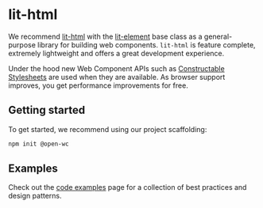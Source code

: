 # lit-html

We recommend [lit-html](https://www.npmjs.com/package/lit-html) with the [lit-element](https://www.npmjs.com/package/lit-element) base class as a general-purpose library for building web components. `lit-html` is feature complete, extremely lightweight and offers a great development experience.

Under the hood new Web Component APIs such as [Constructable Stylesheets](https://developers.google.com/web/updates/2019/02/constructable-stylesheets) are used when they are available. As browser support improves, you get performance improvements for free.

## Getting started
To get started, we recommend using our project scaffolding:
```bash
npm init @open-wc
```

## Examples
Check out the [code examples](/developing/code-examples/) page for a collection of best practices and design patterns.